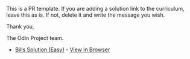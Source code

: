 This is a PR template. If you are adding a solution link to the curriculum, leave this as is. If not, delete it and write the message you wish.

Thank you,

The Odin Project team.

* [Bills Solution (Easy)](https://github.com/billyboy118/google-homepage) - [View in Browser](https://billyboy118.github.io/google-homepage/)
